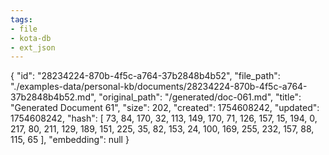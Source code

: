 ```yaml
---
tags:
- file
- kota-db
- ext_json
---
```

{
  "id": "28234224-870b-4f5c-a764-37b2848b4b52",
  "file_path": "./examples-data/personal-kb/documents/28234224-870b-4f5c-a764-37b2848b4b52.md",
  "original_path": "/generated/doc-061.md",
  "title": "Generated Document 61",
  "size": 202,
  "created": 1754608242,
  "updated": 1754608242,
  "hash": [
    73,
    84,
    170,
    32,
    113,
    149,
    170,
    71,
    126,
    157,
    15,
    194,
    0,
    217,
    80,
    211,
    129,
    189,
    151,
    225,
    35,
    82,
    153,
    24,
    100,
    169,
    255,
    232,
    157,
    88,
    115,
    65
  ],
  "embedding": null
}